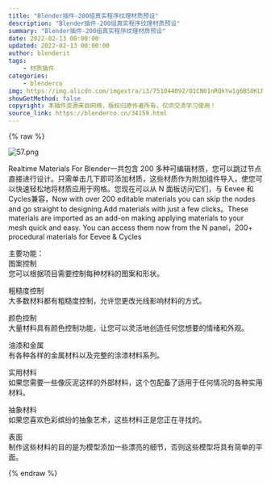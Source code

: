 ```yaml
---
title: "Blender插件-200组真实程序纹理材质预设"
description: "Blender插件-200组真实程序纹理材质预设"
summary: "Blender插件-200组真实程序纹理材质预设"
date: 2022-02-13 00:00:00
updated: 2022-02-13 00:00:00
author: blenderit
tags: 
    - 材质插件
categories:
    - blenderco
img: https://img.alicdn.com/imgextra/i3/751044092/O1CN01nRQkYw1g6BS0KLM9S_!!751044092.png
showGetMethod: false
copyright: 本插件资源来自网络，版权归原作者所有，仅供交流学习使用！
source_link: https://blenderco.cn/34159.html
---
```


{% raw %}
<p><img class="aligncenter" src="https://img.alicdn.com/imgextra/i3/751044092/O1CN01nRQkYw1g6BS0KLM9S_!!751044092.png" alt="57.png"></p><p>Realtime Materials For Blender一共包含 200 多种可编辑材质，您可以跳过节点直接进行设计。只需单击几下即可添加材质，这些材质作为附加组件导入，使您可以快速轻松地将材质应用于网格。您现在可以从 N 面板访问它们，与 Eevee 和 Cycles兼容，Now with over 200 editable materials you can skip the nodes and go straight to designing.Add materials with just a few clicks。These materials are imported as an add-on making applying materials to your mesh quick and easy. You can access them now from the N panel，200+ procedural materials for Eevee &amp; Cycles</p><p>主要功能：<br>
图案控制<br>
您可以根据项目需要控制每种材料的图案和形状。</p><p>粗糙度控制<br>
大多数材料都有粗糙度控制，允许您更改光线影响材料的方式。</p><p>颜色控制<br>
大量材料具有颜色控制功能，让您可以灵活地创造任何您想要的情绪和外观。</p><p>油漆和金属<br>
有各种各样的金属材料以及完整的涂漆材料系列。</p><p>实用材料<br>
如果您需要一些像灰泥这样的外部材料，这个包配备了适用于任何情况的各种实用材料。</p><p>抽象材料<br>
如果您喜欢色彩缤纷的抽象艺术，这些材料正是您正在寻找的。</p><p>表面<br>
制作这些材料的目的是为模型添加一些漂亮的细节，否则这些模型将具有简单的平面。</p>
<div style="display: none">blenderco</div>
{% endraw %}
